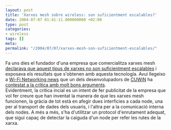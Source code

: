 ```yaml
---
layout: post
title: 'Xarxes mesh sobre wireless: son suficientment escalables?'
date: 2004-07-07 01:41:11.000000000 +02:00
type: post
categories:
- wireless
tags: []
meta:
permalink: "/2004/07/07/xarxes-mesh-son-suficientment-escalables/"
---
```

Fa uns dies el fundador d'una empresa que comercialitza xarxes mesh [declarava que aquest tipus de xarxes no son suficientment escalables](http://dailywireless.org/modules.php?name=News&file=article&sid=2750) i exposava els resultats que s'obtenen amb aquesta tecnología. Avui llegeixo a [Wi-Fi Networking news](http://www.wifinetnews.com) que un dels desenvolupadors de [CUWiN](http://www.cuwireless.net/) ha [contestat a la crítica amb molt bons arguments](http://wifinetnews.com/archives/003972.html).  
Evidentment, la crítica incial es un intent de fer publicitat de la empresa que vol fer creure que han inventat la manera de que les xarxes mesh funcionen, la gràcia de tot està en afegir dues interficies a cada node, una per al transport de dades dels usuaris, i l'altra per a la comunicació interna dels nodes. A més a més, s'ha d'utilitzar un protocol d'enrutament adequat, que sigui capaç de detectar la caiguda d'un node per refer les rutes de la xarxa.

